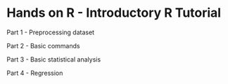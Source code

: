 # Hands on R - Introductory R Tutorial

Part 1 - Preprocessing dataset

Part 2 - Basic commands

Part 3 - Basic statistical analysis

Part 4 - Regression
